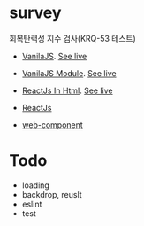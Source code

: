 # survey

회복탄력성 지수 검사(KRQ-53 테스트)

- [VanilaJS](vanilajs). [See live](https://thegicode.github.io/survey/vanilajs/)

- [VanilaJS Module](vanilajs-module). [See live](https://thegicode.github.io/survey/vanilajs-module/)

- [ReactJs In Html](reactjs-html). [See live](https://thegicode.github.io/survey/reactjs-html/)

- [ReactJs](reactjs)

- [web-component](web-component)

# Todo

- loading
- backdrop, reuslt
- eslint
- test

